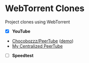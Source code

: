 # WebTorrent Clones
Project clones using WebTorrent

- [x] **YouTube**
- [Chocobozzz/PeerTube](https://github.com/Chocobozzz/PeerTube) ([demo](http://peertube.cpy.re/))
- [My Centralized PeerTube](https://peertube.btorrent.xyz)
- [ ] **Speedtest**
